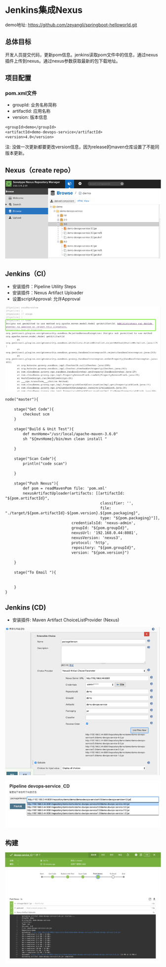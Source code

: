 # Jenkins集成Nexus

demo地址: https://github.com/zeyangli/springboot-helloworld.git


## 总体目标
开发人员提交代码，更新pom信息。jenkins读取pom文件中的信息，通过nexus插件上传到nexus。通过nexus参数获取最新的包下载地址。


## 项目配置

### pom.xml文件
- groupId: 业务名称简称
- artifactId: 应用名称
- version: 版本信息

```
<groupId>demo</groupId>
<artifactId>demo-devops-service</artifactId>
<version>4.0</version>

```
注: 没做一次更新都要更改version信息，因为release的maven仓库设置了不能同版本更新。


## Nexus（create repo）
![iamges](./nexus/04.png) 


## Jenkins（CI）
- 安装插件：Pipeline Utility Steps 
- 安装插件：Nexus Artifact Uploader
- 设置scriptApproval: 允许Approval

![iamges](./nexus/01.png) 


```
node("master"){
    
    stage("Get Code"){
        checkout scm
    }
    
    stage("Build & Unit Test"){
        def mvnHome="/usr/local/apache-maven-3.6.0" 
        sh "${mvnHome}/bin/mvn clean install "
        
    }
    
    stage("Scan Code"){
        println("code scan")
        
    }
    
    stage("Push Nexus"){
        def pom = readMavenPom file: 'pom.xml'
        nexusArtifactUploader(artifacts: [[artifactId: "${pom.artifactId}", 
                                           classifier: '', 
                                           file: "./target/${pom.artifactId}-${pom.version}.${pom.packaging}", 
                                           type: "${pom.packaging}"]],
                              credentialsId: 'nexus-admin', 
                              groupId: "${pom.groupId}", 
                              nexusUrl: '192.168.0.44:8081', 
                              nexusVersion: 'nexus3', 
                              protocol: 'http', 
                              repository: "${pom.groupId}", 
                              version: "${pom.version}")
        
    }
    
    stage("To Email "){
        
        
    }
}

```

## Jenkins (CD)
- 安装插件: Maven Artifact ChoiceListProvider (Nexus)

![images](./nexus/02.png)


![images](./nexus/03.png)



## 构建
![images](./nexus/05.png)